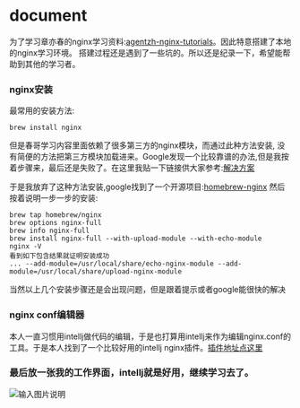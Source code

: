 # document
为了学习章亦春的nginx学习资料:[agentzh-nginx-tutorials](http://openresty.org/download/agentzh-nginx-tutorials-zhcn.html#00-Foreword01)。因此特意搭建了本地的nginx学习环境。 搭建过程还是遇到了一些坑的。所以还是纪录一下，希望能帮助到其他的学习者。
### nginx安装
最常用的安装方法:
```
brew install nginx
```
但是春哥学习内容里面依赖了很多第三方的nginx模块，而通过此种方法安装, 没有简便的方法把第三方模块加载进来。Google发现一个比较靠谱的办法,但是我按着步骤来，最后还是失败了。在这里我贴一下链接供大家参考:[解决方案](http://googya.github.io/blog/2012/12/22/add-echo-nginx-module-with-brew-in-mac/)

于是我放弃了这种方法安装,google找到了一个开源项目:[homebrew-nginx](https://github.com/Homebrew/homebrew-nginx)
然后按着说明一步一步的安装:
```
brew tap homebrew/nginx
brew options nginx-full 
brew info nginx-full
brew install nginx-full --with-upload-module --with-echo-module 
nginx -V
看到如下包含结果就证明安装成功
... --add-module=/usr/local/share/echo-nginx-module --add-module=/usr/local/share/upload-nginx-module
```
当然以上几个安装步骤还是会出现问题，但是跟着提示或者google能很快的解决

### nginx conf编辑器
本人一直习惯用intellj做代码的编辑，于是也打算用intellj来作为编辑nginx.conf的工具。于是本人找到了一个比较好用的intellj  nginx插件。[插件地址点这里](https://plugins.jetbrains.com/idea/plugin/4415-nginx-support)

### 最后放一张我的工作界面，intellj就是好用，继续学习去了。
![![输入图片说明](https://static.oschina.net/uploads/img/201701/20165741_2uZ2.jpg "在这里输入图片标题")](https://static.oschina.net/uploads/img/201701/20165725_WlyD.jpg "在这里输入图片标题")
